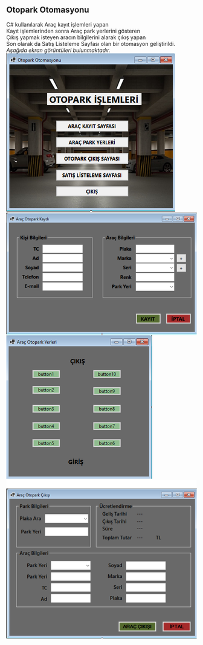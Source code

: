 ## Otopark Otomasyonu
C# kullanılarak Araç kayıt işlemleri yapan </br>
Kayıt işlemlerinden sonra Araç park yerlerini gösteren </br>
Çıkış yapmak isteyen aracın bilgilerini alarak çıkış yapan </br>
Son olarak da Satış Listeleme Sayfası olan bir otomasyon geliştirildi.</br>
*Aşağıda ekran görüntüleri bulunmaktadır.* </br>
![Anasayfa Ekranı](Ekran1.png)
![Otopark Kayıt Ekranı](Ekran2.png)
![Otopark Yerleri Ekranı](Ekran3.png)
![Otopark Çıkışı Ekranı](Ekran4.png)
